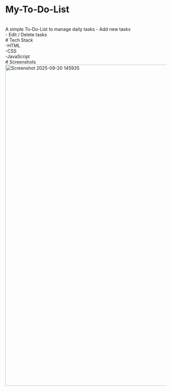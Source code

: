 # My-To-Do-List
<br>
A simple To-Do-List to manage daily tasks
<br<
# Features 
<br>
- Add new tasks
<br>
- Edit / Delete tasks
<br>
# Tech Stack
<br>
-HTML
<br>
-CSS
<br>
-JavaScript
<br>
# Screenshots
<img width="1919" height="1000" alt="Screenshot 2025-09-20 145935" src="https://github.com/user-attachments/assets/2f9c9e6b-590f-4924-b7fa-e0e81f530f1a" />
